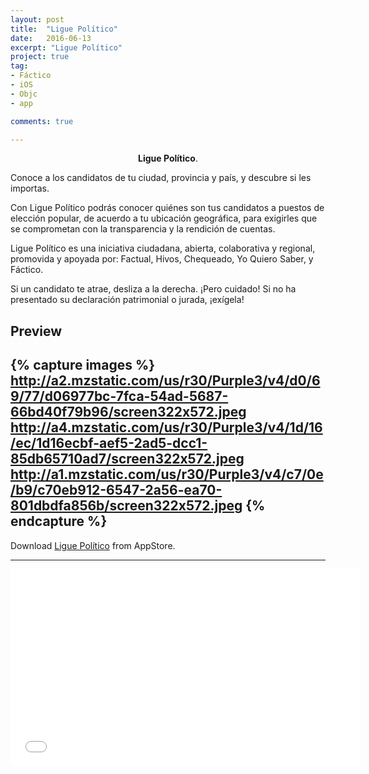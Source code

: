```yaml
---
layout: post
title:  "Ligue Político"
date:   2016-06-13
excerpt: "Ligue Político"
project: true
tag:
- Fáctico 
- iOS
- Objc
- app

comments: true

---
```


    
<center><b>Ligue Político</b>.</center>
     
Conoce a los candidatos de tu ciudad, provincia y país, y descubre si les importas.

Con Ligue Político podrás conocer quiénes son tus candidatos a puestos de elección popular, de acuerdo a tu ubicación geográfica, para exigirles que se comprometan con la transparencia y la rendición de cuentas. 

Ligue Político es una iniciativa ciudadana, abierta, colaborativa y regional, promovida y apoyada por: Factual, Hivos, Chequeado, Yo Quiero Saber, y Fáctico.

Si un candidato te atrae, desliza a la derecha. ¡Pero cuidado! Si no ha presentado su declaración patrimonial o jurada, ¡exígela!


## Preview

{% capture images %}
	http://a2.mzstatic.com/us/r30/Purple3/v4/d0/69/77/d06977bc-7fca-54ad-5687-66bd40f79b96/screen322x572.jpeg
	http://a4.mzstatic.com/us/r30/Purple3/v4/1d/16/ec/1d16ecbf-aef5-2ad5-dcc1-85db65710ad7/screen322x572.jpeg
	http://a1.mzstatic.com/us/r30/Purple3/v4/c7/0e/b9/c70eb912-6547-2a56-ea70-801dbdfa856b/screen322x572.jpeg
{% endcapture %}
---

Download  [Ligue Político](https://itunes.apple.com/mx/app/ligue-politico/id1036339757?mt=8) from AppStore.      


---

<iframe width="560" height="315" src="//www.youtube.com/embed/13R6oi06YcQ" frameborder="0"> </iframe>

